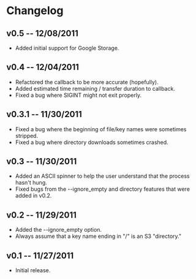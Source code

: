 # Changelog #

## v0.5 -- 12/08/2011 ##

 * Added initial support for Google Storage.

## v0.4 -- 12/04/2011 ##

 * Refactored the callback to be more accurate (hopefully).
 * Added estimated time remaining / transfer duration to callback.
 * Fixed a bug where SIGINT might not exit properly.

## v0.3.1 -- 11/30/2011 ##

 * Fixed a bug where the beginning of file/key names were sometimes stripped.
 * Fixed a bug where directory downloads sometimes crashed.

## v0.3 -- 11/30/2011 ##

 * Added an ASCII spinner to help the user understand that the process hasn't
   hung.
 * Fixed bugs from the --ignore_empty and directory features that were added in
   v0.2.

## v0.2 -- 11/29/2011 ##

 * Added the --ignore_empty option.
 * Always assume that a key name ending in "/" is an S3 "directory."

## v0.1 -- 11/27/2011 ##

 * Initial release.
